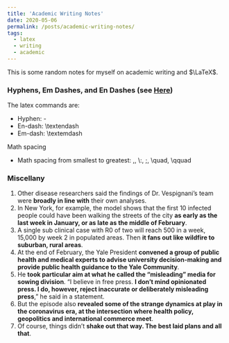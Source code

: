 ```yaml
---
title: 'Academic Writing Notes'
date: 2020-05-06
permalink: /posts/academic-writing-notes/
tags:
  - latex
  - writing
  - academic
---
```


This is some random notes for myself on academic writing and $\LaTeX$.

### Hyphens, Em Dashes, and En Dashes (see [Here](https://zhanksun.github.io/posts/en-dashes-em-dashes/))

The latex commands are:
* Hyphen: -
* En-dash: \textendash
* Em-dash: \textemdash

Math spacing

* Math spacing from smallest to greatest: \,, \\:, \;, \quad, \qquad


### Miscellany
  1. Other disease researchers said the findings of Dr. Vespignani’s team were **broadly in line with** their own analyses.
  2. In New York, for example, the model shows that the first 10 infected people could have been walking the streets of the city **as early as the last week in January, or as late as the middle of February**.
  3. A single sub clinical case with R0 of two will reach 500 in a week, 15,000 by week 2 in populated areas. Then **it fans out like wildfire to suburban, rural areas**.
  4. At the end of February, the Yale President **convened a group of public health and medical experts to advise university decision-making and provide public health guidance to the Yale Community**.
  5. He **took particular aim at what he called the “misleading” media for sowing division**. “I believe in free press. **I don’t mind opinionated press. I do, however, reject inaccurate or deliberately misleading press**,” he said in a statement.
  6. But the episode also **revealed some of the strange dynamics at play in the coronavirus era, at the intersection where health policy, geopolitics and international commerce meet**.
  7. Of course, things didn’t **shake out that way. The best laid plans and all that**.

